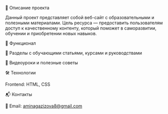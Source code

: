 📝 Описание проекта

Данный проект представляет собой веб-сайт с образовательными и полезными материалами. Цель ресурса — предоставить пользователям доступ к качественному контенту, который поможет в саморазвитии, обучении и приобретении новых навыков.

🚀 Функционал

🔹 Разделы с обучающими статьями, курсами и руководствами

🔹 Видеоуроки и полезные советы

🛠️ Технологии

Frontend: HTML, CSS

📬 Контакты

📧 Email: aminagazizova8@gmail.com
